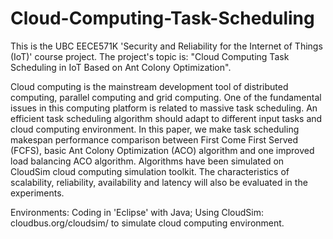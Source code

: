 # Cloud-Computing-Task-Scheduling

This is the UBC EECE571K 'Security and Reliability for the Internet of Things (IoT)' course project. The project's topic is: "Cloud Computing Task Scheduling in IoT Based on Ant Colony Optimization".

Cloud computing is the mainstream development tool of distributed computing, parallel computing and grid computing. One of the fundamental issues in this computing platform is related to massive task scheduling. An efficient task scheduling algorithm should adapt to different input tasks and cloud computing environment. In this paper, we make task scheduling makespan performance comparison between First Come First Served (FCFS), basic Ant Colony Optimization (ACO) algorithm and one improved load balancing ACO algorithm. Algorithms have been simulated on CloudSim cloud computing simulation toolkit. The characteristics of scalability, reliability, availability and latency will also be evaluated in the experiments.

Environments:
Coding in 'Eclipse' with Java;
Using CloudSim: cloudbus.org/cloudsim/ to simulate cloud computing environment.
